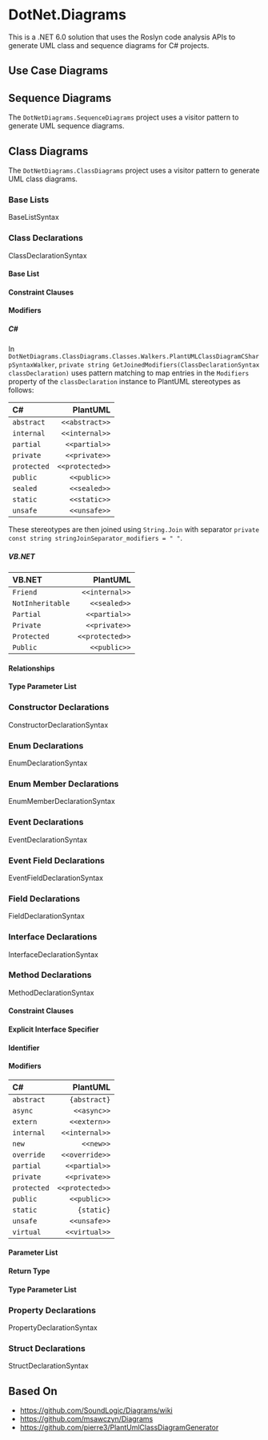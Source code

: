 # DotNet.Diagrams

This is a .NET 6.0 solution that uses the Roslyn code analysis APIs to generate UML class and sequence diagrams for C# projects.

## Use Case Diagrams

## Sequence Diagrams
The `DotNetDiagrams.SequenceDiagrams` project uses a visitor pattern to generate UML sequence diagrams.

## Class Diagrams
The `DotNetDiagrams.ClassDiagrams` project uses a visitor pattern to generate UML class diagrams.

### Base Lists
BaseListSyntax

### Class Declarations
ClassDeclarationSyntax

#### Base List

#### Constraint Clauses

#### Modifiers

##### C#
In `DotNetDiagrams.ClassDiagrams.Classes.Walkers.PlantUMLClassDiagramCSharpSyntaxWalker`, `private string GetJoinedModifiers(ClassDeclarationSyntax classDeclaration)` 
uses pattern matching to map entries in the `Modifiers` property of the `classDeclaration` instance to PlantUML stereotypes as follows:

|C#                    | PlantUML           |
|:---------------------|-------------------:|
| `abstract`           | `<<abstract>>`     |
| `internal`           | `<<internal>>`     |
| `partial`            | `<<partial>>`      |	
| `private`            | `<<private>>`      |
| `protected`          | `<<protected>>`    |
| `public`             | `<<public>>`       |
| `sealed`             | `<<sealed>>`       |
| `static`             | `<<static>>`       |
| `unsafe`             | `<<unsafe>>`       |

These stereotypes are then joined using `String.Join` with separator `private const string stringJoinSeparator_modifiers = " "`.

##### VB.NET

|VB.NET                    | PlantUML           |
|:-------------------------|-------------------:|
| `Friend`                 | `<<internal>>`     |
| `NotInheritable`         | `<<sealed>>`       |
| `Partial`                | `<<partial>>`      |
| `Private`                | `<<private>>`      |
| `Protected`              | `<<protected>>`    |
| `Public`                 | `<<public>>`       |

#### Relationships

#### Type Parameter List

### Constructor Declarations
ConstructorDeclarationSyntax

### Enum Declarations
EnumDeclarationSyntax

### Enum Member Declarations
EnumMemberDeclarationSyntax

### Event Declarations
EventDeclarationSyntax

### Event Field Declarations
EventFieldDeclarationSyntax

### Field Declarations
FieldDeclarationSyntax

### Interface Declarations
InterfaceDeclarationSyntax

### Method Declarations

MethodDeclarationSyntax

#### Constraint Clauses

#### Explicit Interface Specifier

#### Identifier

#### Modifiers

|C#                    | PlantUML           |
|:---------------------|-------------------:|
| `abstract`           | `{abstract}`       |
| `async`              | `<<async>>`        |
| `extern`             | `<<extern>>`       |
| `internal`           | `<<internal>>`     |
| `new`                | `<<new>>`          |
| `override`           | `<<override>>`     |
| `partial`            | `<<partial>>`      |	
| `private`            | `<<private>>`      |
| `protected`          | `<<protected>>`    |
| `public`             | `<<public>>`       |
| `static`             | `{static}`         |
| `unsafe`             | `<<unsafe>>`       |
| `virtual`            | `<<virtual>>`      |

#### Parameter List

#### Return Type

#### Type Parameter List

### Property Declarations
PropertyDeclarationSyntax

### Struct Declarations
StructDeclarationSyntax

## Based On
* https://github.com/SoundLogic/Diagrams/wiki 
* https://github.com/msawczyn/Diagrams
* https://github.com/pierre3/PlantUmlClassDiagramGenerator